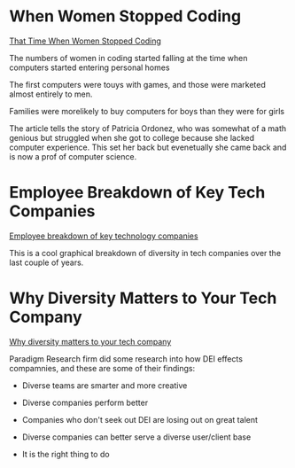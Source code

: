 # **When Women Stopped Coding**

[That Time When Women Stopped Coding](https://www.npr.org/sections/money/2014/10/21/357629765/when-women-stopped-coding)

The numbers of women in coding started falling at the time when computers started entering personal homes

The first computers were touys with games, and those were marketed almost entirely to men.

Families were morelikely to buy computers for boys than they were for girls

The article tells the story of Patricia Ordonez, who was somewhat of a math genious but struggled when she got to college because she lacked computer experience. This set her back but evenetually she came back and is now a prof of computer science.

# **Employee Breakdown of Key Tech Companies**

[Employee breakdown of key technology companies](https://informationisbeautiful.net/visualizations/diversity-in-tech/)

This is a cool graphical breakdown of diversity in tech companies over the last couple of years.

# **Why Diversity Matters to Your Tech Company**

[Why diversity matters to your tech company](https://www.usatoday.com/story/tech/columnist/2015/07/21/why-diversity-matters-your-tech-company/30419871/)

Paradigm Research firm did some research into how DEI effects compamnies, and these are some of their findings:

- Diverse teams are smarter and more creative

- Diverse companies perform better

- Companies who don't seek out DEI are losing out on great talent

- Diverse companies can better serve a diverse user/client base

- It is the right thing to do